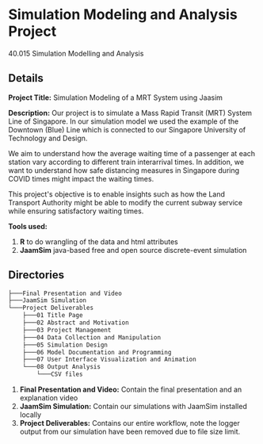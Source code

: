# Simulation Modeling and Analysis Project
40.015 Simulation Modelling and Analysis

## Details
**Project Title:** Simulation Modeling of a MRT System using Jaasim

**Description:** Our project is to simulate a Mass Rapid Transit (MRT) System Line of Singapore. In our simulation model we used the example of the Downtown (Blue) Line which is connected to our Singapore University of Technology and Design. 

We aim to understand how the average waiting time of a passenger at each station vary according to different train interarrival times. In addition, we want to understand how safe distancing measures in Singapore during COVID times might impact the waiting times. 

This project's objective is to enable insights such as how the Land Transport Authority might be able to modify the current subway service while ensuring satisfactory waiting times.


**Tools used:**
1. **R** to do wrangling of the data and html attributes
2. **JaamSim** java-based free and open source discrete-event simulation

## Directories
```bash
├───Final Presentation and Video
├───JaamSim Simulation
└───Project Deliverables
    ├───01 Title Page
    ├───02 Abstract and Motivation
    ├───03 Project Management
    ├───04 Data Collection and Manipulation
    ├───05 Simulation Design
    ├───06 Model Documentation and Programming
    ├───07 User Interface Visualization and Animation
    └───08 Output Analysis
        └───CSV files
```

1. **Final Presentation and Video:** Contain the final presentation and an explanation video
2. **JaamSim Simulation:** Contain our simulations with JaamSim installed locally
3. **Project Deliverables:** Contains our entire workflow, note the logger output from our simulation have been removed due to file size limit.
